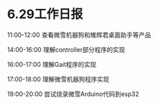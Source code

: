 # 6.29工作日报

11:00-12:00	查看微雪机器狗和雉辉君桌面助手等产品

14:00-16:00	理解controller部分程序的实现

16:00-17:00	理解Gait程序的实现

17:00-18:00	理解微雪机器狗程序实现

19:00-20:00	尝试烧录微雪Arduino代码到esp32

